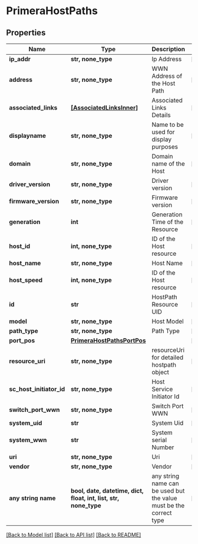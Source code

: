 # PrimeraHostPaths


## Properties
Name | Type | Description | Notes
------------ | ------------- | ------------- | -------------
**ip_addr** | **str, none_type** | Ip Address | [optional] 
**address** | **str, none_type** | WWN Address of the Host Path | [optional] 
**associated_links** | [**[AssociatedLinksInner]**](AssociatedLinksInner.md) | Associated Links Details | [optional] 
**displayname** | **str, none_type** | Name to be used for display purposes | [optional] 
**domain** | **str, none_type** | Domain name of the Host | [optional] 
**driver_version** | **str, none_type** | Driver version    | [optional] 
**firmware_version** | **str, none_type** | Firmware version | [optional] 
**generation** | **int** | Generation Time of the Resource | [optional] 
**host_id** | **int, none_type** | ID of the Host resource | [optional] 
**host_name** | **str, none_type** | Host Name | [optional] 
**host_speed** | **int, none_type** | ID of the Host resource | [optional] 
**id** | **str** | HostPath Resource UID | [optional] 
**model** | **str, none_type** | Host Model | [optional] 
**path_type** | **str, none_type** | Path Type | [optional] 
**port_pos** | [**PrimeraHostPathsPortPos**](PrimeraHostPathsPortPos.md) |  | [optional] 
**resource_uri** | **str, none_type** | resourceUri for detailed hostpath object | [optional] 
**sc_host_initiator_id** | **str, none_type** | Host Service Initiator Id | [optional] 
**switch_port_wwn** | **str, none_type** | Switch Port WWN | [optional] 
**system_uid** | **str** | System Uid | [optional] 
**system_wwn** | **str** | System serial Number    | [optional] 
**uri** | **str, none_type** | Uri  | [optional] 
**vendor** | **str, none_type** | Vendor | [optional] 
**any string name** | **bool, date, datetime, dict, float, int, list, str, none_type** | any string name can be used but the value must be the correct type | [optional]

[[Back to Model list]](../README.md#documentation-for-models) [[Back to API list]](../README.md#documentation-for-api-endpoints) [[Back to README]](../README.md)


